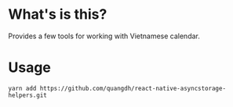 # What's is this?
Provides a few tools for working with Vietnamese calendar.

# Usage
```
yarn add https://github.com/quangdh/react-native-asyncstorage-helpers.git
```